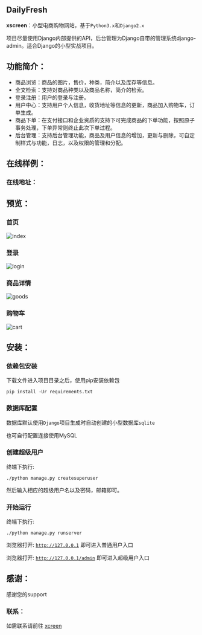 ## DailyFresh

**xscreen**：小型电商购物网站，基于<code>Python3.x</code>和<code>Django2.x</code>

项目尽量使用Django内部提供的API，后台管理为Django自带的管理系统django-admin。适合Django的小型实战项目。

## 功能简介：

- 商品浏览：商品的图片，售价，种类，简介以及库存等信息。
- 全文检索：支持对商品种类以及商品名称，简介的检索。
- 登录注册：用户的登录与注册。
- 用户中心：支持用户个人信息，收货地址等信息的更新，商品加入购物车，订单生成。
- 商品下单：在支付接口和企业资质的支持下可完成商品的下单功能，按照原子事务处理，下单异常则终止此次下单过程。
- 后台管理：支持后台管理功能，商品及用户信息的增加，更新与删除，可自定制样式与功能，日志，以及权限的管理和分配。


## 在线样例：

### 在线地址：


## 预览：
### 首页
![index](https://raw.githubusercontent.com/weilanhanf/Photos/master/DailyFresh/index.png)

### 登录
![login](https://raw.githubusercontent.com/weilanhanf/Photos/master/DailyFresh/login.png)

### 商品详情
![goods](https://raw.githubusercontent.com/weilanhanf/Photos/master/DailyFresh/goods.png)

### 购物车
![cart](https://raw.githubusercontent.com/weilanhanf/Photos/master/DailyFresh/cart.png)

## 安装：

### 依赖包安装

下载文件进入项目目录之后，使用pip安装依赖包

<code>pip install -Ur requirements.txt</code>

### 数据库配置

数据库默认使用<code>Django</code>项目生成时自动创建的小型数据库<code>sqlite</code>

也可自行配置连接使用MySQL

### 创建超级用户

终端下执行:

<code>./python manage.py createsuperuser</code>

然后输入相应的超级用户名以及密码，邮箱即可。

### 开始运行

终端下执行:

<code>./python manage.py runserver</code>

浏览器打开: <code>http://127.0.0.1</code> 即可进入普通用户入口

浏览器打开: <code>http://127.0.0.1/admin</code> 即可进入超级用户入口


## 感谢：

感谢您的support

### 联系：

如需联系请前往 <a href="https://silverscreen.business.blog" target="_blank">xcreen</a>
